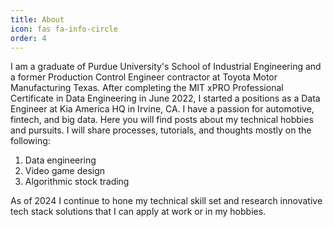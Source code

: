 ```yaml
---
title: About
icon: fas fa-info-circle
order: 4
---
```

<script src="https://platform.linkedin.com/badges/js/profile.js" async defer type="text/javascript"></script>
I am a graduate of Purdue University's School of Industrial Engineering and a former Production Control Engineer contractor at Toyota Motor Manufacturing Texas. After completing the MIT xPRO Professional Certificate in Data Engineering in June 2022, I started a positions as a Data Engineer at Kia America HQ in Irvine, CA. I have a passion for automotive, fintech, and big data. Here you will find posts about my technical hobbies and pursuits. I will share processes, tutorials, and thoughts mostly on the following: 
1. Data engineering
2. Video game design
3. Algorithmic stock trading

As of 2024 I continue to hone my technical skill set and research innovative tech stack solutions that I can apply at work or in my hobbies. 

 &nbsp;
 &nbsp;

<div class="badge-base LI-profile-badge" data-locale="en_US" data-size="medium" data-theme="light" data-type="VERTICAL" data-vanity="vincentfperkins" data-version="v1"><a class="badge-base__link LI-simple-link" href="https://www.linkedin.com/in/vincentfperkins?trk=profile-badge"></a></div>
              
